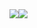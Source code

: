 <div style="display: flex; flex-direction: row;">
	<img class="img" src="https://github-readme-stats.vercel.app/api?username=mmonk33&show_icons=true&theme=nord"/>
	<img class="img" src="https://github-readme-stats.vercel.app/api/top-langs/?username=mmonk33&theme=nord"/>
</div>